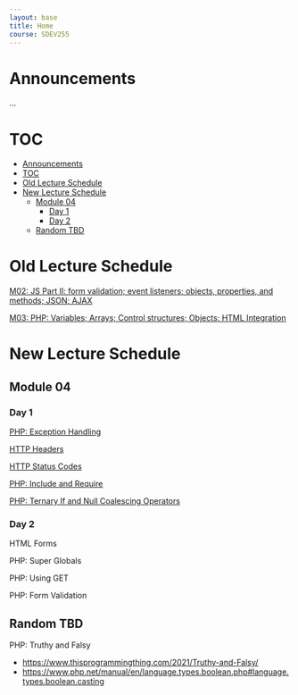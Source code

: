 ```yaml
---
layout: base
title: Home
course: SDEV255
---
```


# Announcements

...

# TOC

- [Announcements](#announcements)
- [TOC](#toc)
- [Old Lecture Schedule](#old-lecture-schedule)
- [New Lecture Schedule](#new-lecture-schedule)
  - [Module 04](#module-04)
    - [Day 1](#day-1)
    - [Day 2](#day-2)
  - [Random TBD](#random-tbd)

# Old Lecture Schedule

[M02: JS Part II: form validation; event listeners; objects, properties, and methods; JSON; AJAX](m02.md)

[M03: PHP: Variables; Arrays; Control structures; Objects; HTML Integration](m03.md)

# New Lecture Schedule

## Module 04

### Day 1

[PHP: Exception Handling](php_exception_handling.md)

[HTTP Headers](php_http_headers.md)

[HTTP Status Codes](php_http_status_codes.md)

[PHP: Include and Require](php_include_require.md)

[PHP: Ternary If and Null Coalescing Operators](php_ternary_if_null_coalescing_operators.md)

### Day 2

HTML Forms

PHP: Super Globals

PHP: Using GET

PHP: Form Validation

## Random TBD

PHP: Truthy and Falsy

- https://www.thisprogrammingthing.com/2021/Truthy-and-Falsy/
- https://www.php.net/manual/en/language.types.boolean.php#language.types.boolean.casting
